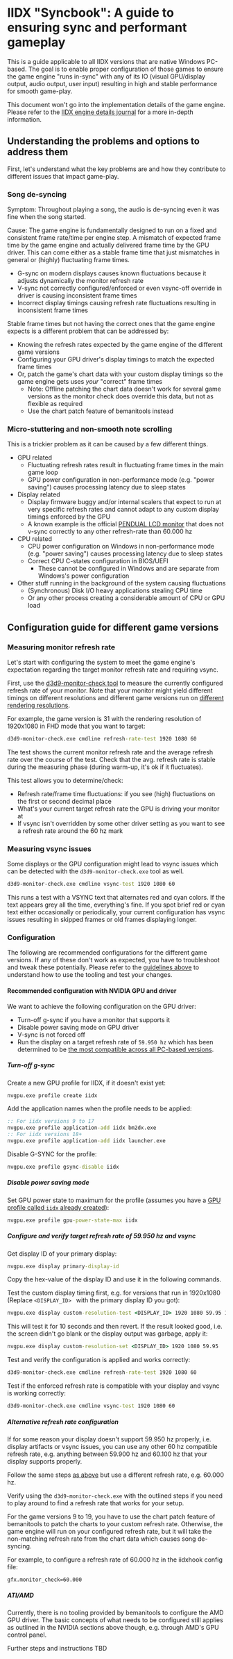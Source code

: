 # IIDX "Syncbook": A guide to ensuring sync and performant gameplay

This is a guide applicable to all IIDX versions that are native Windows PC-based. The goal is to 
enable proper configuration of those games to ensure the game engine "runs in-sync" with any of its
IO (visual GPU/display output, audio output, user input) resulting in high and stable performance
for smooth game-play.

This document won't go into the implementation details of the game engine. Please refer to the
[IIDX engine details journal](../dev/journal/2025-02-09-iidx-engine.md) for a more in-depth
information.

## Understanding the problems and options to address them

First, let's understand what the key problems are and how they contribute to different issues
that impact game-play.

### Song de-syncing

Symptom: Throughout playing a song, the audio is de-syncing even it was fine when the song started.

Cause: The game engine is fundamentally designed to run on a fixed and consistent frame
rate/time per engine step. A mismatch of expected frame time by the game engine and actually delivered
frame time by the GPU driver. This can come either as a stable frame time that just mismatches in
general or (highly) fluctuating frame times.

* G-sync on modern displays causes known fluctuations because it adjusts dynamically the monitor
  refresh rate
* V-sync not correctly configured/enforced or even vsync-off override in driver is causing
  inconsistent frame times
* Incorrect display timings causing refresh rate fluctuations resulting in inconsistent frame times

Stable frame times but not having the correct ones that the game engine expects is a different
problem that can be addressed by:

* Knowing the refresh rates expected by the game engine of the different game versions
* Configuring your GPU driver's display timings to match the expected frame times
* Or, patch the game's chart data with your custom display timings so the game engine gets uses
  *your* "correct" frame times
  * Note: Offline patching the chart data doesn't work for several game versions as the monitor
    check does override this data, but not as flexible as required
  * Use the chart patch feature of bemanitools instead

### Micro-stuttering and non-smooth note scrolling

This is a trickier problem as it can be caused by a few different things.

* GPU related
  * Fluctuating refresh rates result in fluctuating frame times in the main game loop
  * GPU power configuration in non-performance mode (e.g. "power saving") causes processing latency
    due to sleep states
* Display related
  * Display firmware buggy and/or internal scalers that expect to run at very specific refresh rates
    and cannot adapt to any custom display timings enforced by the GPU
  * A known example is the official
    [PENDUAL LCD monitor](https://github.com/shizmob/arcade-docs/blob/6ac99975cdb2bf668362f65fa9fa3ffb2127308b/konami/product/GULDJ-JI.md#notes-and-known-issues) that does not v-sync correctly to any other refresh-rate than 60.000 hz
* CPU related
  * CPU power configuration on Windows in non-performance mode (e.g. "power saving") causes
    processing latency due to sleep states
  * Correct CPU C-states configuration in BIOS/UEFI
    * These cannot be configured in Windows and are separate from Windows's power configuration
* Other stuff running in the background of the system causing fluctuations
  * (Synchronous) Disk I/O heavy applications stealing CPU time
  * Or any other process creating a considerable amount of CPU or GPU load

## Configuration guide for different game versions

### Measuring monitor refresh rate

Let's start with configuring the system to meet the game engine's expectation regarding the
target monitor refresh rate and requiring vsync.

First, use the [d3d9-monitor-check tool](../tools/d3d9-monitor-check.md) to measure the currently
configured refresh rate of your monitor. Note that your monitor might yield different timings on
different resolutions and different game versions run on
[different rendering resolutions](../dev/journal/2025-02-09-iidx-engine.md#rendering-resolutions).

For example, the game version is 31 with the rendering resolution of 1920x1080 in FHD mode that you
want to target:

```bat
d3d9-monitor-check.exe cmdline refresh-rate-test 1920 1080 60
```

The test shows the current monitor refresh rate and the average refresh rate over the course of
the test. Check that the avg. refresh rate is stable during the measuring phase (during warm-up,
it's ok if it fluctuates).

This test allows you to determine/check:

* Refresh rate/frame time fluctuations: if you see (high) fluctuations on the first or second
  decimal place
* What's your current target refresh rate the GPU is driving your monitor at
* If vsync isn't overridden by some other driver setting as you want to see a refresh rate around
  the 60 hz mark

### Measuring vsync issues

Some displays or the GPU configuration might lead to vsync issues which can be detected with the
`d3d9-monitor-check.exe` tool as well.

```bat
d3d9-monitor-check.exe cmdline vsync-test 1920 1080 60
```

This runs a test with a VSYNC text that alternates red and cyan colors. If the text appears grey
all the time, everything's fine. If you spot brief red or cyan text either occasionally or
periodically, your current configuration has vsync issues resulting in skipped frames or old
frames displaying longer.

### Configuration

The following are recommended configurations for the different game versions. If any of these
don't work as expected, you have to troubleshoot and tweak these potentially. Please refer to the
[guidelines above](#configuration-guide-for-different-game-versions) to understand how to use
the tooling and test your changes.

#### Recommended configuration with NVIDIA GPU and driver

We want to achieve the following configuration on the GPU driver:

* Turn-off g-sync if you have a monitor that supports it
* Disable power saving mode on GPU driver
* V-sync is not forced off
* Run the display on a target refresh rate of `59.950 hz` which has been determined to be
  [the most compatible across all PC-based versions](../dev/journal/2025-02-09-iidx-engine.md#engine-step-time).

##### Turn-off g-sync

Create a new GPU profile for IIDX, if it doesn't exist yet:

```bat
nvgpu.exe profile create iidx
```

Add the application names when the profile needs to be applied:

```bat
:: For iidx versions 9 to 17
nvgpu.exe profile application-add iidx bm2dx.exe
:: For iidx versions 18+
nvgpu.exe profile application-add iidx launcher.exe
```

Disable G-SYNC for the profile:

```bat
nvgpu.exe profile gsync-disable iidx
```

##### Disable power saving mode

Set GPU power state to maximum for the profile (assumes you have a 
[GPU profile called `iidx` already created](#turn-off-g-sync)):

```bat
nvgpu.exe profile gpu-power-state-max iidx
```

##### Configure and verify target refresh rate of 59.950 hz and vsync

Get display ID of your primary display:

```bat
nvgpu.exe display primary-display-id
```

Copy the hex-value of the display ID and use it in the following commands.

Test the custom display timing first, e.g. for versions that run in 1920x1080
(Replace `<DISPLAY_ID> ` with the primary display ID you got):

```bat
nvgpu.exe display custom-resolution-test <DISPLAY_ID> 1920 1080 59.95 10
```

This will test it for 10 seconds and then revert. If the result looked good, i.e. the screen didn't
go blank or the display output was garbage, apply it:

```bat
nvgpu.exe display custom-resolution-set <DISPLAY_ID> 1920 1080 59.95
```

Test and verify the configuration is applied and works correctly:

```bat
d3d9-monitor-check.exe cmdline refresh-rate-test 1920 1080 60
```

Test if the enforced refresh rate is compatible with your display and vsync is working correctly:

```bat
d3d9-monitor-check.exe cmdline vsync-test 1920 1080 60
```

##### Alternative refresh rate configuration

If for some reason your display doesn't support 59.950 hz properly, i.e. display artifacts or vsync
issues, you can use any other 60 hz compatible refresh rate, e.g. anything between 59.900 hz and
60.100 hz that your display supports properly.

Follow the same steps [as above](#configure-and-verify-target-refresh-rate-of-59950-hz-and-vsync) 
but use a different refresh rate, e.g. 60.000 hz.

Verify using the `d3d9-monitor-check.exe` with the outlined steps if you need to play around to find
a refresh rate that works for your setup.

For the game versions 9 to 19, you have to use the chart patch feature of bemanitools to patch
the charts to your custom refresh rate. Otherwise, the game engine will run on your configured
refresh rate, but it will take the non-matching refresh rate from the chart data which causes
song de-syncing.

For example, to configure a refresh rate of 60.000 hz in the iidxhook config file:

```text
gfx.monitor_check=60.000
```

##### ATI/AMD

Currently, there is no tooling provided by bemanitools to configure the AMD GPU driver. The basic
concepts of what needs to be configured still applies as outlined in the NVIDIA sections above
though, e.g. through AMD's GPU control panel.

Further steps and instructions TBD